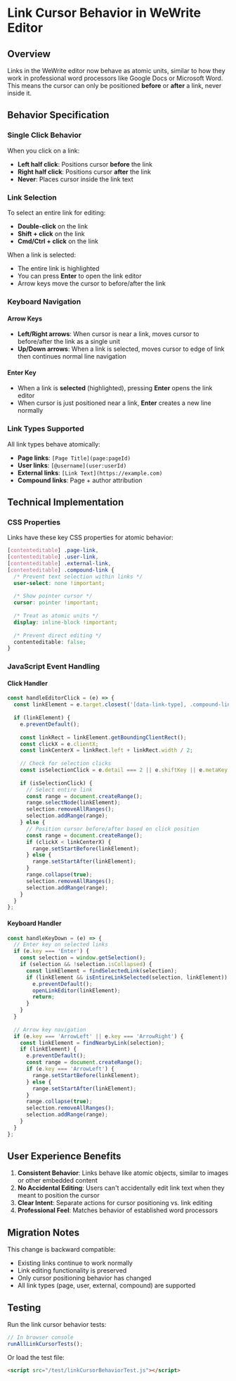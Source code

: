 # Link Cursor Behavior in WeWrite Editor

## Overview

Links in the WeWrite editor now behave as atomic units, similar to how they work in professional word processors like Google Docs or Microsoft Word. This means the cursor can only be positioned **before** or **after** a link, never inside it.

## Behavior Specification

### Single Click Behavior

When you click on a link:

- **Left half click**: Positions cursor **before** the link
- **Right half click**: Positions cursor **after** the link
- **Never**: Places cursor inside the link text

### Link Selection

To select an entire link for editing:

- **Double-click** on the link
- **Shift + click** on the link  
- **Cmd/Ctrl + click** on the link

When a link is selected:
- The entire link is highlighted
- You can press **Enter** to open the link editor
- Arrow keys move the cursor to before/after the link

### Keyboard Navigation

#### Arrow Keys

- **Left/Right arrows**: When cursor is near a link, moves cursor to before/after the link as a single unit
- **Up/Down arrows**: When a link is selected, moves cursor to edge of link then continues normal line navigation

#### Enter Key

- When a link is **selected** (highlighted), pressing **Enter** opens the link editor
- When cursor is just positioned near a link, **Enter** creates a new line normally

### Link Types Supported

All link types behave atomically:

- **Page links**: `[Page Title](page:pageId)`
- **User links**: `[@username](user:userId)` 
- **External links**: `[Link Text](https://example.com)`
- **Compound links**: Page + author attribution

## Technical Implementation

### CSS Properties

Links have these key CSS properties for atomic behavior:

```css
[contenteditable] .page-link,
[contenteditable] .user-link, 
[contenteditable] .external-link,
[contenteditable] .compound-link {
  /* Prevent text selection within links */
  user-select: none !important;
  
  /* Show pointer cursor */
  cursor: pointer !important;
  
  /* Treat as atomic units */
  display: inline-block !important;
  
  /* Prevent direct editing */
  contenteditable: false;
}
```

### JavaScript Event Handling

#### Click Handler

```javascript
const handleEditorClick = (e) => {
  const linkElement = e.target.closest('[data-link-type], .compound-link');
  
  if (linkElement) {
    e.preventDefault();
    
    const linkRect = linkElement.getBoundingClientRect();
    const clickX = e.clientX;
    const linkCenterX = linkRect.left + linkRect.width / 2;
    
    // Check for selection clicks
    const isSelectionClick = e.detail === 2 || e.shiftKey || e.metaKey || e.ctrlKey;
    
    if (isSelectionClick) {
      // Select entire link
      const range = document.createRange();
      range.selectNode(linkElement);
      selection.removeAllRanges();
      selection.addRange(range);
    } else {
      // Position cursor before/after based on click position
      const range = document.createRange();
      if (clickX < linkCenterX) {
        range.setStartBefore(linkElement);
      } else {
        range.setStartAfter(linkElement);
      }
      range.collapse(true);
      selection.removeAllRanges();
      selection.addRange(range);
    }
  }
};
```

#### Keyboard Handler

```javascript
const handleKeyDown = (e) => {
  // Enter key on selected links
  if (e.key === 'Enter') {
    const selection = window.getSelection();
    if (selection && !selection.isCollapsed) {
      const linkElement = findSelectedLink(selection);
      if (linkElement && isEntireLinkSelected(selection, linkElement)) {
        e.preventDefault();
        openLinkEditor(linkElement);
        return;
      }
    }
  }
  
  // Arrow key navigation
  if (e.key === 'ArrowLeft' || e.key === 'ArrowRight') {
    const linkElement = findNearbyLink(selection);
    if (linkElement) {
      e.preventDefault();
      const range = document.createRange();
      if (e.key === 'ArrowLeft') {
        range.setStartBefore(linkElement);
      } else {
        range.setStartAfter(linkElement);
      }
      range.collapse(true);
      selection.removeAllRanges();
      selection.addRange(range);
    }
  }
};
```

## User Experience Benefits

1. **Consistent Behavior**: Links behave like atomic objects, similar to images or other embedded content
2. **No Accidental Editing**: Users can't accidentally edit link text when they meant to position the cursor
3. **Clear Intent**: Separate actions for cursor positioning vs. link editing
4. **Professional Feel**: Matches behavior of established word processors

## Migration Notes

This change is backward compatible:
- Existing links continue to work normally
- Link editing functionality is preserved
- Only cursor positioning behavior has changed
- All link types (page, user, external, compound) are supported

## Testing

Run the link cursor behavior tests:

```javascript
// In browser console
runAllLinkCursorTests();
```

Or load the test file:

```html
<script src="/test/linkCursorBehaviorTest.js"></script>
```
